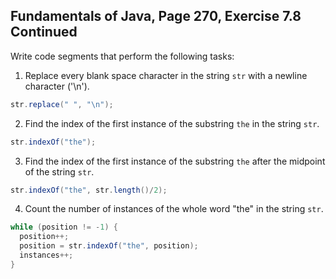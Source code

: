 ## Fundamentals of Java, Page 270, Exercise 7.8 Continued

Write code segments that perform the following tasks:

1. Replace every blank space character in the string ```str``` with a newline character ('\n').

  ```java
  str.replace(" ", "\n");
  ```

2. Find the index of the first instance of the substring ```the``` in the string ```str```.

  ```java
  str.indexOf("the");
  ```
  
3. Find the index of the first instance of the substring ```the``` after the midpoint of the string ```str```.

  ```java
  str.indexOf("the", str.length()/2);
  ```

4. Count the number of instances of the whole word "the" in the string ```str```.

  ```java
  while (position != -1) {
    position++;
    position = str.indexOf("the", position);
    instances++;
  }
  ```